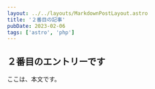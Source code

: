 ```yaml
---
layout: ../../layouts/MarkdownPostLayout.astro
title: '２番目の記事'
pubDate: 2023-02-06
tags: ['astro', 'php']
---
```


## ２番目のエントリーです

ここは、本文です。
